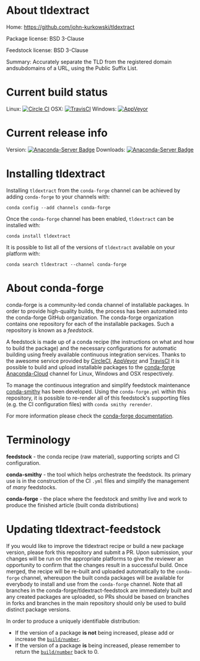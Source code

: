 About tldextract
================

Home: https://github.com/john-kurkowski/tldextract

Package license: BSD 3-Clause

Feedstock license: BSD 3-Clause

Summary: Accurately separate the TLD from the registered domain andsubdomains of a URL, using the Public Suffix List.



Current build status
====================

Linux: [![Circle CI](https://circleci.com/gh/conda-forge/tldextract-feedstock.svg?style=shield)](https://circleci.com/gh/conda-forge/tldextract-feedstock)
OSX: [![TravisCI](https://travis-ci.org/conda-forge/tldextract-feedstock.svg?branch=master)](https://travis-ci.org/conda-forge/tldextract-feedstock)
Windows: [![AppVeyor](https://ci.appveyor.com/api/projects/status/github/conda-forge/tldextract-feedstock?svg=True)](https://ci.appveyor.com/project/conda-forge/tldextract-feedstock/branch/master)

Current release info
====================
Version: [![Anaconda-Server Badge](https://anaconda.org/conda-forge/tldextract/badges/version.svg)](https://anaconda.org/conda-forge/tldextract)
Downloads: [![Anaconda-Server Badge](https://anaconda.org/conda-forge/tldextract/badges/downloads.svg)](https://anaconda.org/conda-forge/tldextract)

Installing tldextract
=====================

Installing `tldextract` from the `conda-forge` channel can be achieved by adding `conda-forge` to your channels with:

```
conda config --add channels conda-forge
```

Once the `conda-forge` channel has been enabled, `tldextract` can be installed with:

```
conda install tldextract
```

It is possible to list all of the versions of `tldextract` available on your platform with:

```
conda search tldextract --channel conda-forge
```


About conda-forge
=================

conda-forge is a community-led conda channel of installable packages.
In order to provide high-quality builds, the process has been automated into the
conda-forge GitHub organization. The conda-forge organization contains one repository
for each of the installable packages. Such a repository is known as a *feedstock*.

A feedstock is made up of a conda recipe (the instructions on what and how to build
the package) and the necessary configurations for automatic building using freely
available continuous integration services. Thanks to the awesome service provided by
[CircleCI](https://circleci.com/), [AppVeyor](http://www.appveyor.com/)
and [TravisCI](https://travis-ci.org/) it is possible to build and upload installable
packages to the [conda-forge](https://anaconda.org/conda-forge)
[Anaconda-Cloud](http://docs.anaconda.org/) channel for Linux, Windows and OSX respectively.

To manage the continuous integration and simplify feedstock maintenance
[conda-smithy](http://github.com/conda-forge/conda-smithy) has been developed.
Using the ``conda-forge.yml`` within this repository, it is possible to re-render all of
this feedstock's supporting files (e.g. the CI configuration files) with ``conda smithy rerender``.

For more information please check the [conda-forge documentation](https://conda-forge.org/docs/).

Terminology
===========

**feedstock** - the conda recipe (raw material), supporting scripts and CI configuration.

**conda-smithy** - the tool which helps orchestrate the feedstock.
                   Its primary use is in the construction of the CI ``.yml`` files
                   and simplify the management of *many* feedstocks.

**conda-forge** - the place where the feedstock and smithy live and work to
                  produce the finished article (built conda distributions)


Updating tldextract-feedstock
=============================

If you would like to improve the tldextract recipe or build a new
package version, please fork this repository and submit a PR. Upon submission,
your changes will be run on the appropriate platforms to give the reviewer an
opportunity to confirm that the changes result in a successful build. Once
merged, the recipe will be re-built and uploaded automatically to the
`conda-forge` channel, whereupon the built conda packages will be available for
everybody to install and use from the `conda-forge` channel.
Note that all branches in the conda-forge/tldextract-feedstock are
immediately built and any created packages are uploaded, so PRs should be based
on branches in forks and branches in the main repository should only be used to
build distinct package versions.

In order to produce a uniquely identifiable distribution:
 * If the version of a package **is not** being increased, please add or increase
   the [``build/number``](http://conda.pydata.org/docs/building/meta-yaml.html#build-number-and-string).
 * If the version of a package **is** being increased, please remember to return
   the [``build/number``](http://conda.pydata.org/docs/building/meta-yaml.html#build-number-and-string)
   back to 0.